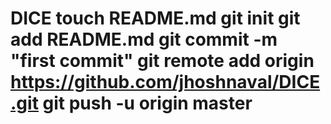 DICE
touch README.md
git init
git add README.md
git commit -m "first commit"
git remote add origin https://github.com/jhoshnaval/DICE.git
git push -u origin master
====
